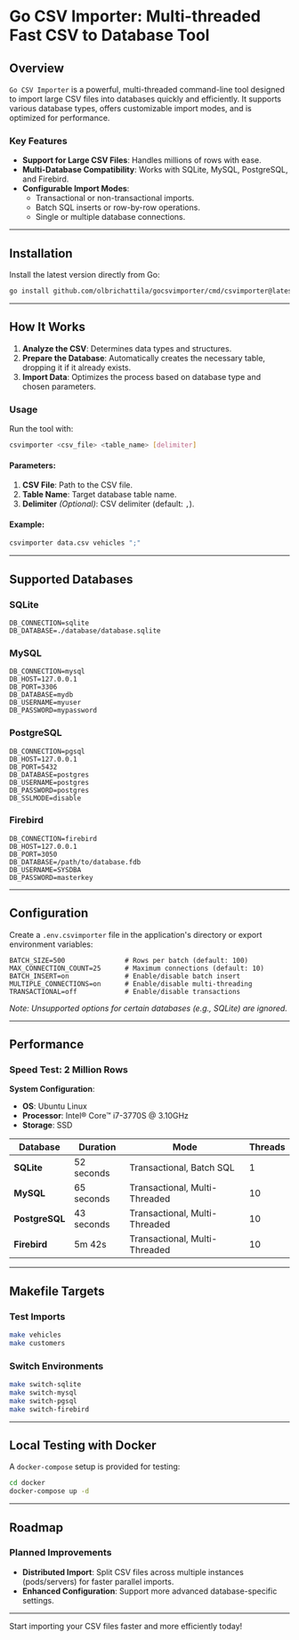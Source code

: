 # Go CSV Importer: Multi-threaded Fast CSV to Database Tool

## Overview
`Go CSV Importer` is a powerful, multi-threaded command-line tool designed to import large CSV files into databases quickly and efficiently. It supports various database types, offers customizable import modes, and is optimized for performance.

### Key Features
- **Support for Large CSV Files**: Handles millions of rows with ease.
- **Multi-Database Compatibility**: Works with SQLite, MySQL, PostgreSQL, and Firebird.
- **Configurable Import Modes**:
  - Transactional or non-transactional imports.
  - Batch SQL inserts or row-by-row operations.
  - Single or multiple database connections.

---

## Installation

Install the latest version directly from Go:

```bash
go install github.com/olbrichattila/gocsvimporter/cmd/csvimporter@latest
```

---

## How It Works

1. **Analyze the CSV**: Determines data types and structures.
2. **Prepare the Database**: Automatically creates the necessary table, dropping it if it already exists.
3. **Import Data**: Optimizes the process based on database type and chosen parameters.

### Usage
Run the tool with:

```bash
csvimporter <csv_file> <table_name> [delimiter]
```

#### Parameters:
1. **CSV File**: Path to the CSV file.
2. **Table Name**: Target database table name.
3. **Delimiter** *(Optional)*: CSV delimiter (default: `,`).

#### Example:
```bash
csvimporter data.csv vehicles ";"
```

---

## Supported Databases

### SQLite
```env
DB_CONNECTION=sqlite
DB_DATABASE=./database/database.sqlite
```

### MySQL
```env
DB_CONNECTION=mysql
DB_HOST=127.0.0.1
DB_PORT=3306
DB_DATABASE=mydb
DB_USERNAME=myuser
DB_PASSWORD=mypassword
```

### PostgreSQL
```env
DB_CONNECTION=pgsql
DB_HOST=127.0.0.1
DB_PORT=5432
DB_DATABASE=postgres
DB_USERNAME=postgres
DB_PASSWORD=postgres
DB_SSLMODE=disable
```

### Firebird
```env
DB_CONNECTION=firebird
DB_HOST=127.0.0.1
DB_PORT=3050
DB_DATABASE=/path/to/database.fdb
DB_USERNAME=SYSDBA
DB_PASSWORD=masterkey
```

---

## Configuration

Create a `.env.csvimporter` file in the application's directory or export environment variables:

```env
BATCH_SIZE=500               # Rows per batch (default: 100)
MAX_CONNECTION_COUNT=25      # Maximum connections (default: 10)
BATCH_INSERT=on              # Enable/disable batch insert
MULTIPLE_CONNECTIONS=on      # Enable/disable multi-threading
TRANSACTIONAL=off            # Enable/disable transactions
```

*Note: Unsupported options for certain databases (e.g., SQLite) are ignored.*

---

## Performance

### Speed Test: 2 Million Rows
**System Configuration**:
- **OS**: Ubuntu Linux
- **Processor**: Intel® Core™ i7-3770S @ 3.10GHz
- **Storage**: SSD

| Database    | Duration   | Mode                     | Threads |
|-------------|------------|--------------------------|---------|
| **SQLite**  | 52 seconds | Transactional, Batch SQL | 1       |
| **MySQL**   | 65 seconds | Transactional, Multi-Threaded | 10      |
| **PostgreSQL** | 43 seconds | Transactional, Multi-Threaded | 10      |
| **Firebird**| 5m 42s     | Transactional, Multi-Threaded | 10      |

---

## Makefile Targets

### Test Imports
```bash
make vehicles
make customers
```

### Switch Environments
```bash
make switch-sqlite
make switch-mysql
make switch-pgsql
make switch-firebird
```

---

## Local Testing with Docker
A `docker-compose` setup is provided for testing:

```bash
cd docker
docker-compose up -d
```

---

## Roadmap

### Planned Improvements
- **Distributed Import**: Split CSV files across multiple instances (pods/servers) for faster parallel imports.
- **Enhanced Configuration**: Support more advanced database-specific settings.

---

Start importing your CSV files faster and more efficiently today!
